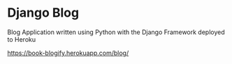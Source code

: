 # Django Blog
 Blog Application written using Python with the Django Framework deployed to Heroku

 https://book-blogify.herokuapp.com/blog/
 

